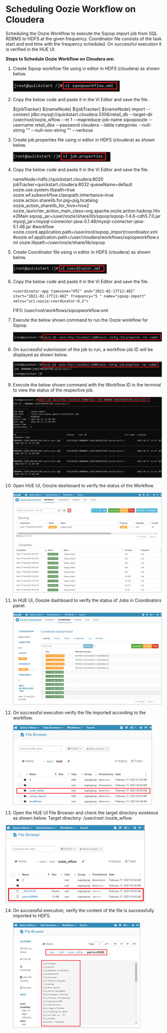 # Scheduling Oozie Workflow on Cloudera


Scheduling the Oozie Workflow to execute the Sqoop import job from SQL RDBMS to HDFS at the given frequency. Coordinator file consists of the task start and end time with the frequency scheduled. On successful execution it is verified in the HUE UI.


**Steps to Schedule Oozie Workflow on Cloudera are:**

1.	Create Sqoop workflow file using vi editor in HDFS (cloudera) as shown below.

    ![Alt text](https://github.com/Protontech-1803/DataScience/blob/master/Scheduling%20Oozie%20Workflow/Scheduling%20Oozie%20Workflow%20PNG/sqoopworkflow.png)
   
 
2.	Copy the below code and paste it in the Vi Editor and save the file.

       <workflow-app name="Sqoop_Import" xmlns="uri:oozie:workflow:0.4">
       <global>
       <job-tracker>${jobTracker}</job-tracker>
       <name-node>${nameNode}</name-node>
       </global>
       <start to="full_table" />
       <!-- Unload the data from Source Schema and stores in Hdfs path for full refresh modes -->
       <action name="full_table" >
       <sqoop xmlns="uri:oozie:sqoop-action:0.2">
       <job-tracker>${jobTracker}</job-tracker>
       <name-node>${nameNode}</name-node>
       <arg>import</arg>
       <arg>--connect</arg>
       <arg>jdbc:mysql://quickstart.cloudera:3306/retail_db</arg>
       <arg>--target-dir</arg>
       <arg>/user/root/oozie_wflow</arg>
       <arg>--m</arg>
       <arg>1</arg>
       <arg>--mapreduce-job-name</arg>
       <arg>sqoopoozie</arg>
       <arg>--username</arg>
       <arg>retail_dba</arg>
       <arg>--password</arg>
       <arg>cloudera</arg>
       <arg>--table</arg>
       <arg>categories</arg>
       <arg>--null-string</arg>
       <arg>""</arg>
       <arg>--null-non-string</arg>
       <arg>""</arg>
       <arg>--verbose</arg>
       </sqoop>
       <ok to="end" />
       <error to="end" />
       </action>
       <end name="end"/>
       </workflow-app>


3.	Create job.properties file using vi editor in HDFS (cloudera) as shown below.
   
    ![Alt text](https://github.com/Protontech-1803/DataScience/blob/master/Scheduling%20Oozie%20Workflow/Scheduling%20Oozie%20Workflow%20PNG/job-properties.png)
   
 
4.	Copy the below code and paste it in the Vi Editor and save the file.

       nameNode=hdfs://quickstart.cloudera:8020
       jobTracker=quickstart.cloudera:8032
       queueName=default
       oozie.use.system.libpath=true
       oozie.wf.subworkflow.classpath.inheritance=true
       oozie.action.sharelib.for.pig=pig,hcatalog
       oozie_action_sharelib_for_hive=hive2
       oozie_launcher_action_main_class=org.apache.oozie.action.hadoop.Hive2Main
       sqoop_jar=/user/oozie/share/lib/sqoop/sqoop-1.4.6-cdh5.7.0.jar
       mysql_jar=/mysql-connector-java-5.1.48/mysql-connector-java-5.1.48.jar
       #workflow
       oozie.coord.application.path=/user/root/sqoop_import/coordinator.xml
       #oozie.wf.application.path=/user/cloudera/workflows/sqoopworkflow.xml
       oozie.libpath=/user/oozie/share/lib/sqoop


5.	Create Coordinator file using vi editor in HDFS (cloudera) as shown below.
   
    ![Alt text](https://github.com/Protontech-1803/DataScience/blob/master/Scheduling%20Oozie%20Workflow/Scheduling%20Oozie%20Workflow%20PNG/coordinator-file.png)
    
 
6.	Copy the below code and paste it in the Vi Editor and save the file.

        <coordinator-app timezone="UTC" end="2021-02-17T12:48Z" start="2021-02-17T11:48Z" frequency="5 " name="sqoop-import" xmlns="uri:oozie:coordinator:0.2">
       <controls>
       <execution>FIFO</execution>
       </controls>
       <action>
       <workflow>
       <app-path>/user/root/workflows/sqoopworkflow.xml</app-path>
       </workflow>
       </action>
       </coordinator-app>


7.	Execute the below shown command to run the Oozie workflow for Sqoop.
   
    ![Alt text](https://github.com/Protontech-1803/DataScience/blob/master/Scheduling%20Oozie%20Workflow/Scheduling%20Oozie%20Workflow%20PNG/submitWorkflow.png)
   
 
8.	On successful submission of the job to run, a workflow job ID will be displayed as shown below. 
   
    ![Alt text](https://github.com/Protontech-1803/DataScience/blob/master/Scheduling%20Oozie%20Workflow/Scheduling%20Oozie%20Workflow%20PNG/JobID.png)
   
 
9.	Execute the below shown command with the Workflow ID in the terminal to view the status of the respective job.

    ![Alt text](https://github.com/Protontech-1803/DataScience/blob/master/Scheduling%20Oozie%20Workflow/Scheduling%20Oozie%20Workflow%20PNG/Job-Info.png)
   
 
10. Open HUE UI, Ooozie dashboard to verify the status of the Workflow.
    
     ![Alt text](https://github.com/Protontech-1803/DataScience/blob/master/Scheduling%20Oozie%20Workflow/Scheduling%20Oozie%20Workflow%20PNG/HUE%20UI-OozieDashboard.png)
    
 
11. In HUE UI, Ooozie dashboard to verify the status of Jobs in Coordinators panel.
   
     ![Alt text](https://github.com/Protontech-1803/DataScience/blob/master/Scheduling%20Oozie%20Workflow/Scheduling%20Oozie%20Workflow%20PNG/HUE-CoordinatorsPanel.png)
   
 
12.	On successful execution verify the file imported according to the workflow.
    
     ![Alt text](https://github.com/Protontech-1803/DataScience/blob/master/Scheduling%20Oozie%20Workflow/Scheduling%20Oozie%20Workflow%20PNG/HUE-fileImported.png)
    
 
13.	Open the HUE UI File Browser and check the target directory existence as shown below.
Target directory: /user/root /oozie_wflow.

   ![Alt text](https://github.com/Protontech-1803/DataScience/blob/master/Scheduling%20Oozie%20Workflow/Scheduling%20Oozie%20Workflow%20PNG/HUE-targetDirectory.png)
 
14.	On successful execution, verify the content of the file is successfully imported to HDFS.
    
     ![Alt text](https://github.com/Protontech-1803/DataScience/blob/master/Scheduling%20Oozie%20Workflow/Scheduling%20Oozie%20Workflow%20PNG/HUE-content-in-HDFS.png)
     
 


